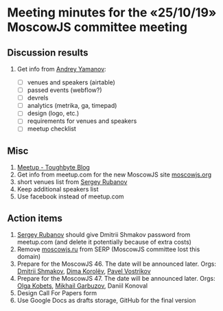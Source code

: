 # Meeting minutes for the «25/10/19» MoscowJS committee meeting

## Discussion results

1. Get info from [Andrey Yamanov](https://tenphi):

    - [ ] venues and speakers (airtable)
    - [ ] passed events (webflow?)
    - [ ] devrels
    - [ ] analytics (metrika, ga, timepad)
    - [ ] design (logo, etc.)
    - [ ] requirements for venues and speakers
    - [ ] meetup checklist

## Misc

1. [Meetup - Toughbyte Blog](https://blog.toughbyte.com/tagged/meetup)
1. Get info from meetup.com for the new MoscowJS site [moscowjs.org](https://moscowjs.org)
1. short venues list from [Sergey Rubanov](https://t.me/chicoxyzzy)
1. Keep additional speakers list
1. Use facebook instead of meetup.com

## Action items

1. [Sergey Rubanov](https://t.me/chicoxyzzy) should give Dmitrii Shmakov password from meetup.com (and delete it potentially because of extra costs)
1. Remove [moscowjs.ru](http://moscowjs.ru) from SERP (MoscowJS committee lost this domain)
1. Prepare for the MoscowJS 46. The date will be announced later. Orgs: [Dmitrii Shmakov](https://t.me/shmakovdima), [Dima Korolёv](https://t.me/dimakorolev), [Pavel Vostrikov](https://t.me/vos3k)
1. Prepare for the MoscowJS 47. The date will be announced later. Orgs: [Olga Kobets](https://t.me/@sirinity13), [Mikhail Garbuzov](https://t.me/madmxg), Daniil Konoval
1. Design Call For Papers form
1. Use Google Docs as drafts storage, GitHub for the final version
